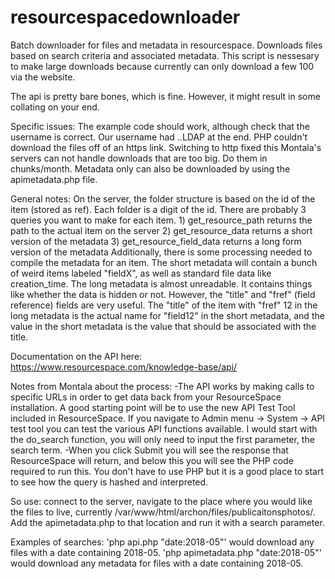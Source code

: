 # resourcespacedownloader
Batch downloader for files and metadata in resourcespace.  Downloads files based on search criteria and associated metadata.  This script is nessesary to make large downloads because currently can only download a few 100 via the website.

The api is pretty bare bones, which is fine. However, it might result in some collating on your end.

Specific issues:
The example code should work, although check that the username is correct. Our username had ..LDAP at the end.
PHP couldn't download the files off of an https link. Switching to http fixed this
Montala's servers can not handle downloads that are too big. Do them in chunks/month. 
Metadata only can also be downloaded by using the apimetadata.php file.

General notes:
On the server, the folder structure is based on the id of the item (stored as ref). Each folder is a digit of the id.
There are probably 3 queries you want to make for each item.
	1) get_resource_path returns the path to the actual item on the server
	2) get_resource_data returns a short version of the metadata
	3) get_resource_field_data returns a long form version of the metadata
Additionally, there is some processing needed to compile the metadata for an item.
The short metadata will contain a bunch of weird items labeled "fieldX", as well as standard file data like creation_time.
The long metadata is almost unreadable. It contains things like whether the data is hidden or not. However, the "title" and "fref" (field reference) fields are very useful.
The "title" of the item with "fref" 12 in the long metadata is the actual name for "field12" in the short metadata, and the value in the short metadata is the value that should be associated with the title.

Documentation on the API here: https://www.resourcespace.com/knowledge-base/api/

Notes from Montala about the process: 
-The API works by making calls to specific URLs in order to get data back from your ResourceSpace installation. A good starting point will be to use the new API Test Tool included in ResourceSpace. If you navigate to Admin menu -> System -> API test tool you can test the various API functions available. I would start with the do_search function, you will only need to input the first parameter, the search term. 
-When you click Submit you will see the response that ResourceSpace will return, and below this you will see the PHP code required to run this. You don't have to use PHP but it is a good place to start to see how the query is hashed and interpreted. 

So use: connect to the server, navigate to the place where you would like the files to live, currently /var/www/html/archon/files/publicaitonsphotos/. Add the apimetadata.php to that location and run it with a search parameter. 

Examples of searches: 'php api.php "date:2018-05"' would download any files with a date containing 2018-05.
'php apimetadata.php "date:2018-05"' would download any metadata for files with a date containing 2018-05.
